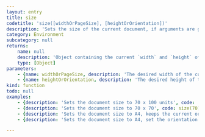```yaml
---
layout: entry
title: size
codetitle: 'size([widthOrPageSize], [heightOrOrientation])'
description: 'Sets the size of the current document, if arguments are given. If only one argument is given, both the width and the height are set to this value. Alternatively, a string can be given as the first argument to apply an existing page size preset (`"A4"`, `"Letter"` etc.). In this case, either `PORTRAIT` or `LANDSCAPE` can be used as a second argument to determine the orientation of the page. If no argument is given, an object containing the current document''s width and height is returned.'
category: Environment
subcategory: null
returns:
    name: null
    description: 'Object containing the current `width` and `height` of the document.'
    type: [Object]
parameters:
    - {name: widthOrPageSize, description: 'The desired width of the current document or the name of a page size preset.', optional: true, type: [null]}
    - {name: heightOrOrientation, description: 'The desired height of the current document. If not provided the width will be used as the height. If the first argument is a page size preset, the second argument can be used to set the orientation.', optional: true, type: [null]}
kind: function
todo: null
examples:
    - {description: 'Sets the document size to 70 x 100 units', code: 'size(70, 100);'}
    - {description: 'Sets the document size to 70 x 70', code: size(70);}
    - {description: 'Sets the document size to A4, keeps the current orientation in place', code: 'size("A4");'}
    - {description: 'Sets the document size to A4, set the orientation to landscape', code: 'size("A4", LANDSCAPE);'}

---
```

